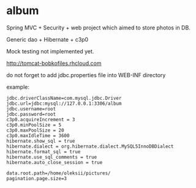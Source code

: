 album
=====

Spring MVC + Security + web project which aimed to store photos in DB.

Generic dao + Hibernate + c3p0

Mock testing not implemented yet.

http://tomcat-bobkofiles.rhcloud.com


do not forget to add jdbc.properties file into WEB-INF directory

example:
```
jdbc.driverClassName=com.mysql.jdbc.Driver
jdbc.url=jdbc:mysql://127.0.0.1:3306/album
jdbc.username=root
jdbc.password=root
c3p0.acquireIncrement = 3
c3p0.minPoolSize = 5
c3p0.maxPoolSize = 20
c3p0.maxIdleTime = 3600
hibernate.show_sql = true
hibernate.dialect = org.hibernate.dialect.MySQL5InnoDBDialect
hibernate.format_sql = true
hibernate.use_sql_comments = true
hibernate.auto_close_session = true

data.root.path=/home/oleksii/pictures/
pagination.page.size=3
```
